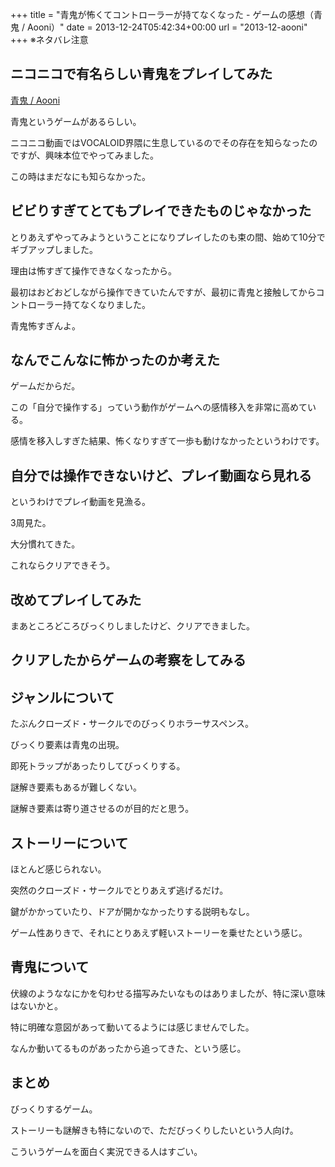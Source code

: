 +++
title = "青鬼が怖くてコントローラーが持てなくなった - ゲームの感想（青鬼 / Aooni）"
date = 2013-12-24T05:42:34+00:00
url = "2013-12-aooni"
+++
※ネタバレ注意

## ニコニコで有名らしい青鬼をプレイしてみた

[青鬼 / Aooni](http://mygames888.info/aooni.html)
  
青鬼というゲームがあるらしい。
  
ニコニコ動画ではVOCALOID界隈に生息しているのでその存在を知らなったのですが、興味本位でやってみました。
  
この時はまだなにも知らなかった。

## ビビりすぎてとてもプレイできたものじゃなかった

とりあえずやってみようということになりプレイしたのも束の間、始めて10分でギブアップしました。
  
理由は怖すぎて操作できなくなったから。
  
最初はおどおどしながら操作できていたんですが、最初に青鬼と接触してからコントローラー持てなくなりました。
  
青鬼怖すぎんよ。

## なんでこんなに怖かったのか考えた

ゲームだからだ。
  
この「自分で操作する」っていう動作がゲームへの感情移入を非常に高めている。
  
感情を移入しすぎた結果、怖くなりすぎて一歩も動けなかったというわけです。

## 自分では操作できないけど、プレイ動画なら見れる

というわけでプレイ動画を見漁る。
  
3周見た。
  
大分慣れてきた。
  
これならクリアできそう。

## 改めてプレイしてみた

まあところどころびっくりしましたけど、クリアできました。

## クリアしたからゲームの考察をしてみる

## ジャンルについて

たぶんクローズド・サークルでのびっくりホラーサスペンス。
  
びっくり要素は青鬼の出現。
  
即死トラップがあったりしてびっくりする。
  
謎解き要素もあるが難しくない。
  
謎解き要素は寄り道させるのが目的だと思う。

## ストーリーについて

ほとんど感じられない。
  
突然のクローズド・サークルでとりあえず逃げるだけ。
  
鍵がかかっていたり、ドアが開かなかったりする説明もなし。
  
ゲーム性ありきで、それにとりあえず軽いストーリーを乗せたという感じ。

## 青鬼について

伏線のようななにかを匂わせる描写みたいなものはありましたが、特に深い意味はないかと。
  
特に明確な意図があって動いてるようには感じませんでした。
  
なんか動いてるものがあったから追ってきた、という感じ。

## まとめ

びっくりするゲーム。
  
ストーリーも謎解きも特にないので、ただびっくりしたいという人向け。
  
こういうゲームを面白く実況できる人はすごい。